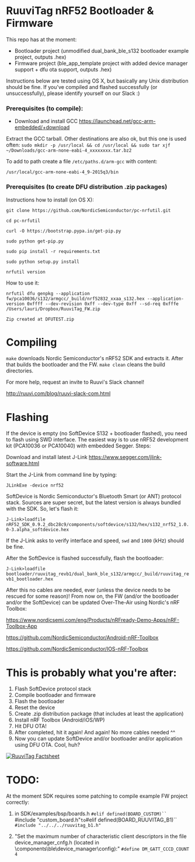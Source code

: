 # RuuviTag nRF52 Bootloader & Firmware

This repo has at the moment:

* Bootloader project (unmodified dual_bank_ble_s132 bootloader example project, outputs .hex)
* Firmware project (ble_app_template project with added device manager support + dfu ota support, outputs .hex)

Instructions below are tested using OS X, but basically any Unix distribution should be fine. If you've compiled and flashed successfully (or unsuccessfully), please identify yourself on our Slack :)

### Prerequisites (to compile):

* Download and install GCC https://launchpad.net/gcc-arm-embedded/+download

Extract the GCC tarball. Other destinations are also ok, but this one is used often:
`sudo mkdir -p /usr/local && cd /usr/local && sudo tar xjf ~/Downloads/gcc-arm-none-eabi-4_xxxxxxxx.tar.bz2`

To add to path create a file `/etc/paths.d/arm-gcc` with content:

`/usr/local/gcc-arm-none-eabi-4_9-2015q3/bin`

### Prerequisites (to create DFU distribution .zip packages)

Instructions how to install (on OS X):

`git clone https://github.com/NordicSemiconductor/pc-nrfutil.git`

`cd pc-nrfutil`

`curl -O https://bootstrap.pypa.io/get-pip.py`

`sudo python get-pip.py`

`sudo pip install -r requirements.txt`

`sudo python setup.py install`

`nrfutil version`

How to use it:

`nrfutil dfu genpkg --application fw/pca10036/s132/armgcc/_build/nrf52832_xxaa_s132.hex --application-version 0xffff --dev-revision 0xff --dev-type 0xff --sd-req 0xfffe /Users/lauri/Dropbox/RuuviTag_FW.zip`

`Zip created at DFUTEST.zip`

# Compiling

`make` downloads Nordic Semiconductor's nRF52 SDK and extracts it. After that builds the bootloader and the FW.
`make clean` cleans the build directories.

For more help, request an invite to Ruuvi's Slack channel!

http://ruuvi.com/blog/ruuvi-slack-com.html

# Flashing

If the device is empty (no SoftDevice S132 + bootloader flashed), you need to flash using SWD interface. The easiest way is to use nRF52 development kit (PCA10036 or PCA10040) with embedded Segger. Steps:

Download and install latest J-Link https://www.segger.com/jlink-software.html

Start the J-Link from command line by typing:

`JLinkExe -device nrf52`

SoftDevice is Nordic Semiconductor's Bluetooth Smart (or ANT) protocol stack. Sources are super secret, but the latest version is always bundled with the SDK. So, let's flash it:

`J-Link>loadfile nRF52_SDK_0.9.2_dbc28c9/components/softdevice/s132/hex/s132_nrf52_1.0.0-3.alpha_softdevice.hex`

If the J-Link asks to verify interface and speed, `swd` and `1000` (kHz) should be fine.

After the SoftDevice is flashed successfully, flash the bootloader:

`J-Link>loadfile bootloader/ruuvitag_revb1/dual_bank_ble_s132/armgcc/_build/ruuvitag_revb1_bootloader.hex`

After this no cables are needed, ever (unless the device needs to be rescued for some reason)! From now on, the FW (and/or the bootloader and/or the SoftDevice) can be updated Over-The-Air using Nordic's nRF Toolbox:

https://www.nordicsemi.com/eng/Products/nRFready-Demo-Apps/nRF-Toolbox-App

https://github.com/NordicSemiconductor/Android-nRF-Toolbox

https://github.com/NordicSemiconductor/IOS-nRF-Toolbox

# This is probably what you're after:

1. Flash SoftDevice protocol stack
2. Compile bootloader and firmware
3. Flash the bootloader
4. Reset the device
5. Create .zip distribution package (that includes at least the application)
6. Install nRF Toolbox (Android/iOS/WP)
7. Hit DFU OTA!
8. After completed, hit it again! And again! No more cables needed ^^
9. Now you can update SoftDevice and/or bootloader and/or application using DFU OTA. Cool, huh?

[![RuuviTag Factsheet](https://github.com/ruuvi/ruuvi_brand/blob/master/ruuvitag_factsheet_2015/ruuvitag_factsheet_2015.jpg)](http://ruuvi.com)

# TODO:

At the moment SDK requires some patching to compile example FW project correctly:

1) in SDK/examples/bsp/boards.h
`#elif defined(BOARD_CUSTOM)``
`#include "custom_board.h"`
to
`#elif defined(BOARD_RUUVITAG_B1)``
`#include "../../../ruuvitag_b1.h"`

2) "Set the maximum number of characteristic client descriptors in the file device_manager_cnfg.h (located in <InstallFolder>\components\ble\device_manager\config):"
`#define DM_GATT_CCCD_COUNT               4`
